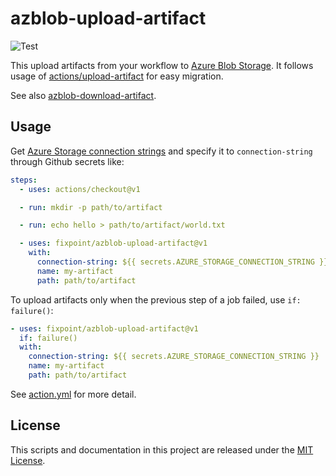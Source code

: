# azblob-upload-artifact

![Test](https://github.com/fixpoint/azblob-upload-artifact/workflows/Test/badge.svg)

This upload artifacts from your workflow to [Azure Blob Storage](https://azure.microsoft.com/ja-jp/services/storage/blobs/).
It follows usage of [actions/upload-artifact](https://github.com/actions/upload-artifact) for easy migration.

See also [azblob-download-artifact](https://github.com/fixpoint/azblob-download-artifact).

## Usage

Get [Azure Storage connection strings](https://docs.microsoft.com/en-us/azure/storage/common/storage-configure-connection-string) and specify it to `connection-string` through Github secrets like:

```yaml
steps:
  - uses: actions/checkout@v1

  - run: mkdir -p path/to/artifact

  - run: echo hello > path/to/artifact/world.txt

  - uses: fixpoint/azblob-upload-artifact@v1
    with:
      connection-string: ${{ secrets.AZURE_STORAGE_CONNECTION_STRING }}
      name: my-artifact
      path: path/to/artifact
```

To upload artifacts only when the previous step of a job failed, use `if: failure()`:

```yaml
- uses: fixpoint/azblob-upload-artifact@v1
  if: failure()
  with:
    connection-string: ${{ secrets.AZURE_STORAGE_CONNECTION_STRING }}
    name: my-artifact
    path: path/to/artifact
```

See [action.yml](./action.yml) for more detail.

## License

This scripts and documentation in this project are released under the [MIT License](./LICENSE).
